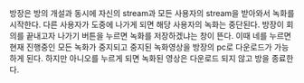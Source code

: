 방장은 방의 개설과 동시에 자신의 stream과 모든 사용자의 stream을 받아와서 녹화를 시작한다.
다른 사용자가 도중에 나가게 되면 해당 사용자의 녹화는 중단된다.
방장이 회의를 끝내고자 나가기 버튼을 누르면 녹화를 저장하겠냐는 창이 뜬다. 이때 네를 누르면 현재 진행중인 모든 녹화가 중지되고 중지된 녹화영상을 방장의 pc로 다운로드가 가능하게 된다.
하지만 아니오를 누르게 되면 녹화된 영상은 다운로드 되지 않고 방을 종료한다.

